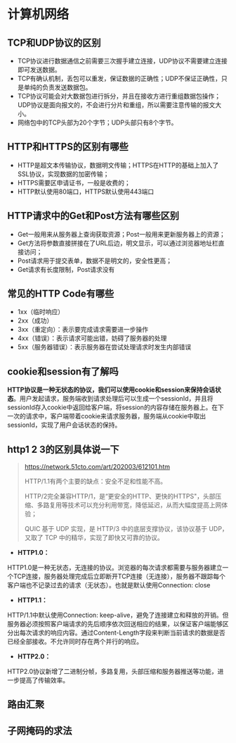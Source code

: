# 计算机网络

## TCP和UDP协议的区别

- TCP协议进行数据通信之前需要三次握手建立连接，UDP协议不需要建立连接即可发送数据。
- TCP有确认机制，丢包可以重发，保证数据的正确性；UDP不保证正确性，只是单纯的负责发送数据包。
- TCP协议可能会对大数据包进行拆分，并且在接收方进行重组数据包操作；UDP协议是面向报文的，不会进行分片和重组，所以需要注意传输的报文大小。
- 网络包中的TCP头部为20个字节；UDP头部只有8个字节。

## HTTP和HTTPS的区别有哪些

- HTTP是超文本传输协议，数据明文传输；HTTPS在HTTP的基础上加入了SSL协议，实现数据的加密传输；
- HTTPS需要区申请证书，一般是收费的；
- HTTP默认使用80端口，HTTPS默认使用443端口

## HTTP请求中的Get和Post方法有哪些区别

- Get一般用来从服务器上查询获取资源；Post一般用来更新服务器上的资源；
- Get方法将参数直接拼接在了URL后边，明文显示，可以通过浏览器地址栏直接访问；
- Post请求用于提交表单，数据不是明文的，安全性更高；
- Get请求有长度限制，Post请求没有

## 常见的HTTP Code有哪些

- 1xx（临时响应）
- 2xx（成功）
- 3xx（重定向）：表示要完成请求需要进一步操作
- 4xx（错误）：表示请求可能出错，妨碍了服务器的处理
- 5xx（服务器错误）：表示服务器在尝试处理请求时发生内部错误

## cookie和session有了解吗

**HTTP协议是一种无状态的协议，我们可以使用cookie和session来保持会话状态**。用户发起请求，服务端收到请求处理后可以生成一个sessionId，并且将sessionId存入cookie中返回给客户端，将session的内容存储在服务器上。在下一次的请求中，客户端带着cookie来请求服务器，服务端从cookie中取出sessionId，实现了用户会话状态的保持。

## http1 2 3的区别具体说一下

> https://network.51cto.com/art/202003/612101.htm
>
> HTTP/1.1有两个主要的缺点：安全不足和性能不高。
>
> HTTP/2完全兼容HTTP/1，是“更安全的HTTP、更快的HTTPS"，头部压缩、多路复用等技术可以充分利用带宽，降低延迟，从而大幅度提高上网体验；
>
> QUIC 基于 UDP 实现，是 HTTP/3 中的底层支撑协议，该协议基于 UDP，又取了 TCP 中的精华，实现了即快又可靠的协议。

- **HTTP1.0：**

HTTP1.0是一种无状态，无连接的协议。浏览器的每次请求都需要与服务器建立一个TCP连接，服务器处理完成后立即断开TCP连接（无连接），服务器不跟踪每个客户端也不记录过去的请求（无状态）。也就是默认使用Connection: close

- **HTTP1.1：**

HTTP/1.1中默认使用Connection: keep-alive，避免了连接建立和释放的开销。但服务器必须按照客户端请求的先后顺序依次回送相应的结果，以保证客户端能够区分出每次请求的响应内容。通过Content-Length字段来判断当前请求的数据是否已经全部接收。不允许同时存在两个并行的响应。

- **HTTP2.0：**

HTTP2.0协议新增了二进制分帧，多路复用，头部压缩和服务器推送等功能，进一步提高了传输效率。

## 路由汇聚

## 子网掩码的求法